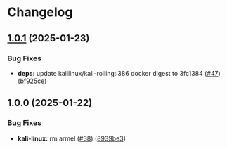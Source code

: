 # Changelog

## [1.0.1](https://github.com/shiron-dev/images/compare/kali-linux-v1.0.0...kali-linux-v1.0.1) (2025-01-23)


### Bug Fixes

* **deps:** update kalilinux/kali-rolling:i386 docker digest to 3fc1384 ([#47](https://github.com/shiron-dev/images/issues/47)) ([bf925ce](https://github.com/shiron-dev/images/commit/bf925ce853630a648dab3f6cf2f71cd0122326f6))

## 1.0.0 (2025-01-22)


### Bug Fixes

* **kali-linux:** rm armel ([#38](https://github.com/shiron-dev/images/issues/38)) ([8939be3](https://github.com/shiron-dev/images/commit/8939be3cb95a7ee376f018b66575e759e2b4978d))
